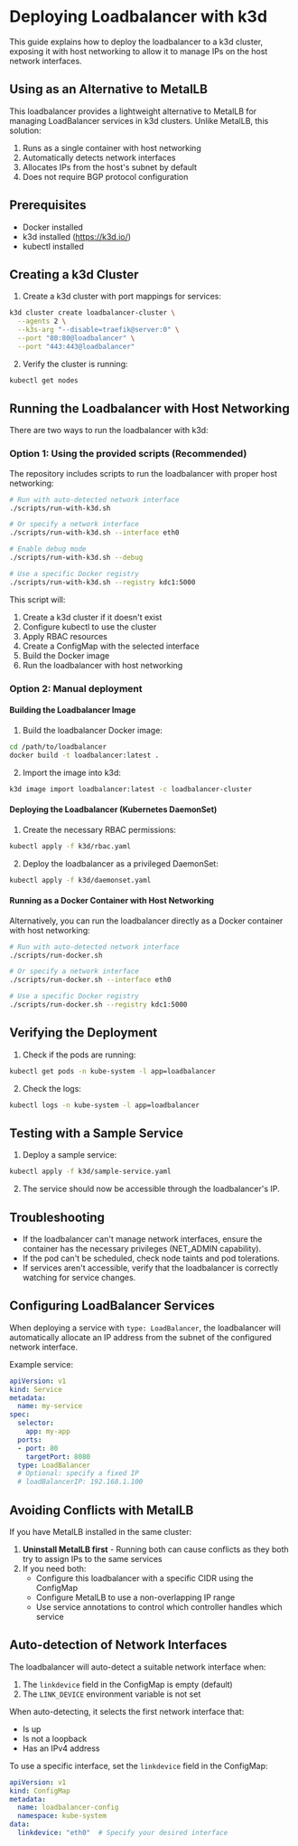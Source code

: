 # Deploying Loadbalancer with k3d

This guide explains how to deploy the loadbalancer to a k3d cluster, exposing it with host networking to allow it to manage IPs on the host network interfaces.

## Using as an Alternative to MetalLB

This loadbalancer provides a lightweight alternative to MetalLB for managing LoadBalancer services in k3d clusters. Unlike MetalLB, this solution:

1. Runs as a single container with host networking
2. Automatically detects network interfaces
3. Allocates IPs from the host's subnet by default
4. Does not require BGP protocol configuration

## Prerequisites

- Docker installed
- k3d installed (https://k3d.io/)
- kubectl installed

## Creating a k3d Cluster

1. Create a k3d cluster with port mappings for services:

```bash
k3d cluster create loadbalancer-cluster \
  --agents 2 \
  --k3s-arg "--disable=traefik@server:0" \
  --port "80:80@loadbalancer" \
  --port "443:443@loadbalancer"
```

2. Verify the cluster is running:

```bash
kubectl get nodes
```

## Running the Loadbalancer with Host Networking

There are two ways to run the loadbalancer with k3d:

### Option 1: Using the provided scripts (Recommended)

The repository includes scripts to run the loadbalancer with proper host networking:

```bash
# Run with auto-detected network interface
./scripts/run-with-k3d.sh

# Or specify a network interface
./scripts/run-with-k3d.sh --interface eth0

# Enable debug mode
./scripts/run-with-k3d.sh --debug

# Use a specific Docker registry
./scripts/run-with-k3d.sh --registry kdc1:5000
```

This script will:
1. Create a k3d cluster if it doesn't exist
2. Configure kubectl to use the cluster
3. Apply RBAC resources
4. Create a ConfigMap with the selected interface
5. Build the Docker image
6. Run the loadbalancer with host networking

### Option 2: Manual deployment

#### Building the Loadbalancer Image

1. Build the loadbalancer Docker image:

```bash
cd /path/to/loadbalancer
docker build -t loadbalancer:latest .
```

2. Import the image into k3d:

```bash
k3d image import loadbalancer:latest -c loadbalancer-cluster
```

#### Deploying the Loadbalancer (Kubernetes DaemonSet)

1. Create the necessary RBAC permissions:

```bash
kubectl apply -f k3d/rbac.yaml
```

2. Deploy the loadbalancer as a privileged DaemonSet:

```bash
kubectl apply -f k3d/daemonset.yaml
```

#### Running as a Docker Container with Host Networking

Alternatively, you can run the loadbalancer directly as a Docker container with host networking:

```bash
# Run with auto-detected network interface
./scripts/run-docker.sh

# Or specify a network interface
./scripts/run-docker.sh --interface eth0

# Use a specific Docker registry
./scripts/run-docker.sh --registry kdc1:5000
```

## Verifying the Deployment

1. Check if the pods are running:

```bash
kubectl get pods -n kube-system -l app=loadbalancer
```

2. Check the logs:

```bash
kubectl logs -n kube-system -l app=loadbalancer
```

## Testing with a Sample Service

1. Deploy a sample service:

```bash
kubectl apply -f k3d/sample-service.yaml
```

2. The service should now be accessible through the loadbalancer's IP.

## Troubleshooting

- If the loadbalancer can't manage network interfaces, ensure the container has the necessary privileges (NET_ADMIN capability).
- If the pod can't be scheduled, check node taints and pod tolerations.
- If services aren't accessible, verify that the loadbalancer is correctly watching for service changes.

## Configuring LoadBalancer Services

When deploying a service with `type: LoadBalancer`, the loadbalancer will automatically allocate an IP address from the subnet of the configured network interface.

Example service:

```yaml
apiVersion: v1
kind: Service
metadata:
  name: my-service
spec:
  selector:
    app: my-app
  ports:
  - port: 80
    targetPort: 8080
  type: LoadBalancer
  # Optional: specify a fixed IP
  # loadBalancerIP: 192.168.1.100
```

## Avoiding Conflicts with MetalLB

If you have MetalLB installed in the same cluster:

1. **Uninstall MetalLB first** - Running both can cause conflicts as they both try to assign IPs to the same services
2. If you need both:
   - Configure this loadbalancer with a specific CIDR using the ConfigMap
   - Configure MetalLB to use a non-overlapping IP range
   - Use service annotations to control which controller handles which service

## Auto-detection of Network Interfaces

The loadbalancer will auto-detect a suitable network interface when:

1. The `linkdevice` field in the ConfigMap is empty (default)
2. The `LINK_DEVICE` environment variable is not set

When auto-detecting, it selects the first network interface that:
- Is up
- Is not a loopback
- Has an IPv4 address

To use a specific interface, set the `linkdevice` field in the ConfigMap:

```yaml
apiVersion: v1
kind: ConfigMap
metadata:
  name: loadbalancer-config
  namespace: kube-system
data:
  linkdevice: "eth0"  # Specify your desired interface
```